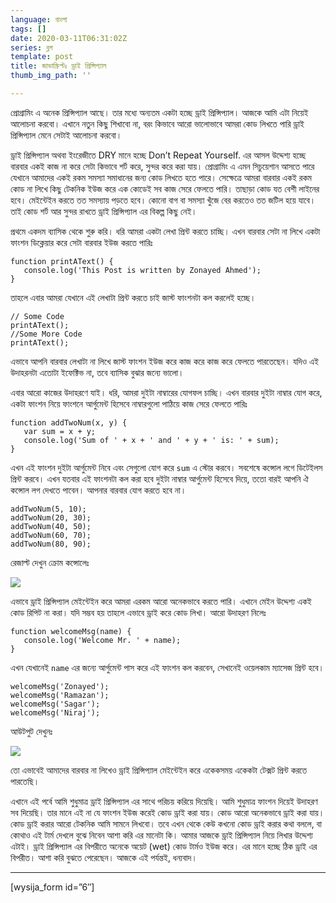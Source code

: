 ```yaml
---
language: বাংলা
tags: []
date: 2020-03-11T06:31:02Z
series: ব্লগ
template: post
title: জাভাস্ক্রিপ্টঃ ড্রাই প্রিন্সিপ্যাল
thumb_img_path: ''

---
```

প্রোগ্রামিং এ অনেক প্রিন্সিপ্যাল আছে। তার মধ্যে অন্যতম একটা হচ্ছে ড্রাই প্রিন্সিপ্যাল। আজকে আমি এটা নিয়েই আলোচনা করবো। এখানে নতুন কিছু শিখাবো না, বরং কিভাবে আরো ভালোভাবে আমরা কোড লিখতে পারি ড্রাই প্রিন্সিপ্যাল মেনে সেটাই আলোচনা করবো।

ড্রাই প্রিন্সিপ্যাল অথবা ইংরেজীতে DRY মানে হচ্ছে Don’t Repeat Yourself. এর আসল উদ্দেশ্য হচ্ছে বারবার একই কাজ না করে সেটা কিভাবে শর্ট করে, সুন্দর করে করা যায়। প্রোগ্রামিং এ এমন সিচুয়েশান আসতে পারে যেখানে আমাদের একই রকম সমস্যা সমাধানের জন্য কোড লিখতে হতে পারে। সেক্ষেত্রে আমরা বারবার একই রকম কোড না লিখে কিছু টেকনিক ইউজ করে এক কোডেই সব কাজ সেরে ফেলতে পারি। তাছাড়া কোড যত বেশী লাইনের হবে। মেইন্টেইন করতে তত সমস্যায় পড়তে হবে। কোনো বাগ বা সমস্যা খুঁজে বের করতেও তত জটিল হয়ে যাবে। তাই কোড শর্ট আর সুন্দর রাখতে ড্রাই প্রিন্সিপ্যাল এর বিকল্প কিছু নেই।

প্রথমে একদম ব্যাসিক থেকে শুরু করি। ধরি আমরা একটা লেখা প্রিন্ট করতে চাচ্ছি। এখন বারবার সেটা না লিখে একটা ফাংশন ডিক্লেয়ার করে সেটা বারবার ইউজ করতে পারিঃ

    function printAText() {
       console.log('This Post is written by Zonayed Ahmed');
    }

তাহলে এবার আমরা যেখানে এই লেখাটা প্রিন্ট করতে চাই জাস্ট ফাংশনটা কল করলেই হচ্ছে।

    // Some Code
    printAText();
    //Some More Code
    printAText();

এভাবে আপনি বারবার লেখাটা না লিখে জাস্ট ফাংশন ইউজ করে কাজ করে কাজ করে ফেলতে পারতেছেন। যদিও এই উদাহরনটা এতোটা ইফেক্টিভ না, তবে ব্যাসিক বুঝার জন্যে ভালো।

এবার আরো কাজের উদাহরণে যাই। ধরি, আমরা দুইটা নাম্বারের যোগফল চাচ্ছি। এখন বারবার দুইটা নাম্বার যোগ করে, একটা ফাংশন নিয়ে ফাংশনে আর্গুমেন্ট হিসেবে নাম্বারগুলো পাঠিয়ে কাজ সেরে ফেলতে পারিঃ

    function addTwoNum(x, y) {
       var sum = x + y;
       console.log('Sum of ' + x + ' and ' + y + ' is: ' + sum);
    }

এখন এই ফাংশন দুইটা আর্গুমেন্ট নিবে এবং সেগুলো যোগ করে `sum` এ স্টোর করবে। সবশেষে কন্সোল লগে ডিটেইলস প্রিন্ট করবে। এখন যতবার এই ফাংশনটা কল করা হবে দুইটা নাম্বার আর্গুমেন্ট হিসেবে দিয়ে, ততো বারই আপনি ঐ কন্সোল লগ দেখতে পাবেন। আপনার বারবার যোগ করতে হবে না।

    addTwoNum(5, 10);
    addTwoNum(20, 30);
    addTwoNum(40, 50);
    addTwoNum(60, 70);
    addTwoNum(80, 90);

রেজাল্ট দেখুন ক্রোম কন্সোলেঃ

![](https://cdn-images-1.medium.com/max/800/1*aWBN9JHTPFUYAC7qBvHrZQ.png)

এভাবে ড্রাই প্রিন্সিপ্যাল মেইন্টেইন করে আমরা এরকম আরো অনেকভাবে করতে পারি। এখানে মেইন উদ্দেশ্য একই কোড রিপিট না করা। যদি সম্ভব হয় তাহলে এভাবে ড্রাই করে কোড লিখা। আরো উদাহরণ নিলেঃ

    function welcomeMsg(name) {
       console.log('Welcome Mr. ' + name);
    }

এখন যেখানেই `name` এর জন্যে আর্গুমেন্ট পাস করে এই ফাংশন কল করবেন, সেখানেই ওয়েলকাম ম্যাসেজ প্রিন্ট হবে।

    welcomeMsg('Zonayed');
    welcomeMsg('Ramazan');
    welcomeMsg('Sagar');
    welcomeMsg('Niraj');

আউটপুট দেখুনঃ

![](https://cdn-images-1.medium.com/max/800/1*sA0qL3MqgMWy6SQ063EQug.png)

তো এভাবেই আমাদের বারবার না লিখেও ড্রাই প্রিন্সিপ্যাল মেইন্টেইন করে একেকসময় একেকটা টেক্সট প্রিন্ট করতে পারতেছি।

এখানে এই পর্বে আমি শুধুমাত্র ড্রাই প্রিন্সিপ্যাল এর সাথে পরিচয় করিয়ে দিয়েছি। আমি শুধুমাত্র ফাংশন দিয়েই উদাহরণ সব দিয়েছি। তার মানে এই না যে ফাংশন ইউজ করেই কোড ড্রাই করা যায়। কোড আরো অনেকভাবে ড্রাই করা যায়। কোড ড্রাই করার আরো টেকনিক আমি সামনে লিখবো। তবে এখন থেকে কেউ কখনো কোড ড্রাই করার কথা বললে, বা কোথাও এই টার্ম দেখলে বুঝে নিবেন আশা করি এর মানেটা কি। আমার আজকে ড্রাই প্রিন্সিপ্যাল নিয়ে লিখার উদ্দেশ্য এটাই। ড্রাই প্রিন্সিপ্যাল এর বিপরীতে অনেকে অয়েট (wet) কোড টার্মও ইউজ করে। এর মানে হচ্ছে ঠিক ড্রাই এর বিপরীত। আশা করি বুঝতে পেরেছেন। আজকে এই পর্যন্তই, ধন্যবাদ।

***

\[wysija_form id=”6″\]